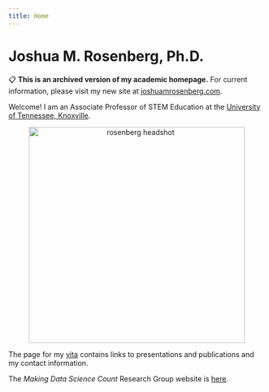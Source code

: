```yaml
---
title: Home
---
```


# Joshua M. Rosenberg, Ph.D.

<div class="archive-notice">
📋 <strong>This is an archived version of my academic homepage.</strong> For current information, please visit my new site at <a href="https://joshuamrosenberg.com/">joshuamrosenberg.com</a>.
</div>

Welcome! I am an Associate Professor of STEM Education at the [University of Tennessee, Knoxville](http://utk.edu/). 

<div style="text-align: center;">
  <img src="images/rosenberg-headshot-utk-2024.jpeg" alt="rosenberg headshot" style="width: 425px;" align = "center;">
</div>

The page for my [vita](/about/) contains links to presentations and publications and my contact information.

The *Making Data Science Count* Research Group website is [here](https://makingdatasciencecount.com).
